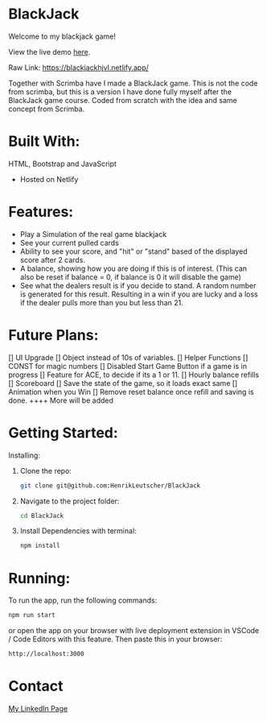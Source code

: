# BlackJack

Welcome to my blackjack game!

View the live demo [here](https://blackjackhjvl.netlify.app/).

Raw Link: https://blackjackhjvl.netlify.app/

Together with Scrimba have I made a BlackJack game. This is not the code from scrimba, but this is a version I have done fully myself after the BlackJack game course. Coded from scratch with the idea and same concept from Scrimba.

# Built With:
HTML, Bootstrap and JavaScript
- Hosted on Netlify

# Features:
- Play a Simulation of the real game blackjack
- See your current pulled cards
- Ability to see your score, and "hit" or "stand" based of the displayed score after 2 cards.
- A balance, showing how you are doing if this is of interest. (This can also be reset if balance = 0, if balance is 0 it will disable the game)
- See what the dealers result is if you decide to stand. A random number is generated for this result. Resulting in a win if you are lucky and a loss if the dealer pulls more than you but less than 21.

# Future Plans:
[] UI Upgrade
[] Object instead of 10s of variables.
[] Helper Functions
[] CONST for magic numbers
[] Disabled Start Game Button if a game is in progress
[] Feature for ACE, to decide if its a 1 or 11.
[] Hourly balance refills
[] Scoreboard
[] Save the state of the game, so it loads exact same
[] Animation when you Win
[] Remove reset balance once refill and saving is done.
++++ More will be added

# Getting Started:

Installing:
1. Clone the repo:
   ```bash
   git clone git@github.com:HenrikLeutscher/BlackJack
   ```

2. Navigate to the project folder:
   ```bash
   cd BlackJack
   ```

3. Install Dependencies with terminal:
   ```bash
   npm install
   ```

# Running:
To run the app, run the following commands:
```bash
npm run start
```
or open the app on your browser with live deployment extension in VSCode / Code Editors with this feature.
Then paste this in your browser:
```bash
http://localhost:3000
```

# Contact
[My LinkedIn Page](https://www.linkedin.com/in/henrik-leutscher/)
